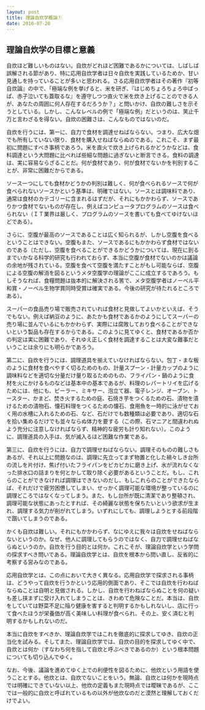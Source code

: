 ```yaml
---
layout: post
title: 理論自炊学概論①
date: 2016-07-20
---
```




## 理論自炊学の目標と意義


自炊ほど難しいものはない。自炊がどれほど困難であるかについては、しばしば誤解される節があり、特に応用自炊学者は日々自炊を実践しているためか、甘い見通しを持っていることが多いと思われる。さる応用自炊学者はその著作『初等自炊論』の中で、「極端な例を挙げると、米を研ぎ、『はじめちょろちょろ中ぱっぱ、赤子泣いても蓋取るな』を遵守しつつ直火で米を炊き上げることのできる人が、あなたの周囲に何人存在するだろうか？」と問いかけ、自炊の難しさを示そうとしている。しかし、こんなレベルの例で「極端な例」だというのは、笑止千万と言わざるを得ない。自炊の困難さは、こんなものではないのだ。

自炊を行うには、第一に、自力で食材を調達せねばならない。つまり、広大な畑でも所有していない限り、食材を購入せねばならぬのである。これこそ、まず最初に問題にすべき事柄であろう。米を直火で炊き上げられるかどうかなどは、食料調達という大問題に比べれば些細な問題に過ぎないと断言できる。食料の調達は、実に容易ならざることだ。何が食材であり、何が食材でないかを判別することが、非常に困難だからである。

ソース一つにしても食材かどうかの判別は難しく、何が食べられるソースで何が食べられないソースかという基準は、明確ではない。ソースとは調味料であり、通常は食材のカテゴリーに含まれるはずだが、それにもかかわらず、ソースでありかつ食材でないものが存在し、例えばコンピュータプログラムのソースは食べられない（ＩＴ業界は厳しく、プログラムのソースを書いても食べてゆけないほどである）。

さらに、空腹が最高のソースであることは広く知られるが、しかし空腹を食べるということはできない。空腹もまた、ソースであるにもかかわらず食材ではないのである（ただし、空腹を食べることができるかどうかについては、現在に到るまでいかなる科学的研究も行われておらず、本当に空腹が食材でないのかは議論の余地が残されている。空腹を食べて空腹を満たすことがもし可能ならば、空腹による空腹の解消を図るというメタ空腹学の理論がここに成立するであろう。もしそうなれば、食糧問題は抜本的に解決される筈で、メタ空腹学者はノーベル平和賞・ノーベル生物学賞同時受賞は確実である。今後の研究が待たれるところである）。

スーパーの食品売り場で販売されていれば食材と見做してよいかといえば、そうでもない。例えば納豆のように、あたかも食材であるかのようにしてスーパーの売り場に並んでいるにもかかわらず、実際には腐敗しており食べることができないという製品も存在するからである。このように見てゆくと、食材であるか否かの判定は実に困難であり、それゆえ正しく食材を調達することは大変な難事だということは余りにも明らかであろう。

第二に、自炊を行うには、調理道具を揃えていなければならない。包丁・まな板のように食材を食べやすく切るためのもの、計量スプーン・計量カップのように調味料などを適切な分量だけ量り取るためのもの、フライパン・鍋のように食材を火にかけるものなどは基本中の基本であるが、料理のレパートリイを広げるためには、他にも、ピーラー、ミキサー、泡立て器、電子レンジ、オーブン、トースター、かまど、焚き火するための庭、石焼き芋をつくるための石、漬物を漬けるための漬物石、懐石料理をつくるための懐石、食用魚を一時的に泳がせておく用の水槽に入れるための石、など、石だけでも数種類は必要であり、適切な石を拾い集めるだけでも並々ならぬ体力を要する（この際、石マニアと間違われぬよう充分に注意しなければならず、精神的な疲労も計り知れない）。このように、調理道具の入手は、気が滅入るほど困難な作業である。

第三に、自炊を行うには、自力で調理せねばならない。調理そのものの難しさもあるが、それ以上に問題なのは、調理に先立ってまず物置と化した禍々しき台所の流しを片付け、焦げ付いたフライパンをピカピカに磨き上げ、水が流れなくなった排水口の詰まりを何とかして取り除く必要があるということだ。もし、これらのことができなければ調理はできないのだし、もしこれらのことができたならば、それだけで疲労困憊してしまい、せっかく調理可能な環境が整っているのに調理どころではなくなってしまう。また、もし台所が既に清潔であり整頓され、調理可能な状態にあったとすれば、その綺麗な状態を保ちたいという欲求が生まれ、調理する気力が削がれてしまう。いずれにしても、調理しようとする前段階で躓いてしまうのである。

かくも自炊は難しい。それにもかかわらず、なにゆえに我々は自炊をせねばならないというのか。なぜ、他人に調理してもらうのではなく、自力で調理せねばならぬというのか。自炊を行う目的とは何か。これこそが、理論自炊学という学問の探求すべき問いである。理論自炊学とは、自炊を根本から問い直し、反省的に考察する営みなのである。

応用自炊学とは、この点において大きく異なる。応用自炊学で探求される事柄は、どうやって自炊を行うかという応用的側面であり、そこでは自炊を行わねばならぬことは自明と見做される。しかし、自炊を行わねばならぬことを何の疑いも差し挟まずに受け入れてしまうことは、きわめて危険なことだ。本当は、自炊をしていては野菜不足に陥り健康を害すると判明するかもしれないし、店に行って食べたほうが栄養価が高く美味しい料理が食べられ、その上、安く済むと判明するかもしれないのだ。

本当に自炊をすべきか、理論自炊学ではこれを徹底的に探求してゆき、自炊の正当化を試みる。そしてまた、理論自炊学では、自炊の目的を探求してゆく中で、自炊とは何か（すなわち何を指して自炊と呼ぶべきであるのか）という根本問題についても切り込んでゆく。

なお、今後、議論を進めてゆく上での利便性を図るために、他炊という用語を使うこととする。他炊とは、自炊でないことをいう。無論、自炊とは何かを現時点では明確にできていない以上、他炊の定義もまた現時点では曖昧であるが、ここでは一般的に自炊と呼ばれているもの以外が他炊なのだと漠然と理解しておくだけでよい。
